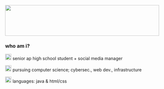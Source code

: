 <img src="https://i.imgur.com/7cc4D3p.gif" width = "500" height="100">

### who am i?
<img src="https://cdn3.emoji.gg/emojis/2263-payphone.gif" width="20" height="20"> senior ap high school student + social media manager

<img src="https://cdn3.emoji.gg/emojis/7550-boombox.gif" width="20" height="20"> pursuing computer science; cybersec., web dev., infrastructure

<img src="https://cdn3.emoji.gg/emojis/7550-pinkboombox.png" width="20" height="20"> languages: java & html/css
